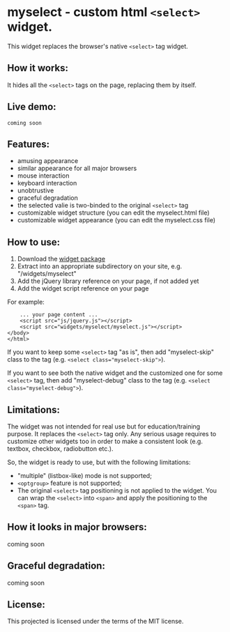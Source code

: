 myselect - custom html `<select>` widget.
=========================================

This widget replaces the browser's native `<select>` tag widget.

How it works:
-------------

It hides all the `<select>` tags on the page, replacing them by itself.

Live demo:
----------

    coming soon

Features:
---------

* amusing appearance
* similar appearance for all major browsers
* mouse interaction
* keyboard interaction
* unobtrustive
* graceful degradation
* the selected valie is two-binded to the original `<select>` tag
* customizable widget structure (you can edit the myselect.html file)
* customizable widget appearance (you can edit the myselect.css file)

How to use:
-----------

1. Download the [widget package][distro]
2. Extract into an appropriate subdirectory on your site, e.g. "/widgets/myselect"
3. Add the jQuery library reference on your page, if not added yet
4. Add the widget script reference on your page

[distro]: http://szyryanov.github.io/Portfolio/HtmlSelect/files/myselect.zip "widget package"

For example:

        ... your page content ...
        <script src="js/jquery.js"></script>
        <script src="widgets/myselect/myselect.js"></script>
    </body>
    </html>

If you want to keep some `<select>` tag "as is", then add "myselect-skip" class to the tag (e.g. `<select class="myselect-skip">`).

If you want to see both the native widget and the customized one for some `<select>` tag, then add
"myselect-debug" class to the tag (e.g. `<select class="myselect-debug">`).

Limitations:
------------

The widget was not intended for real use but for education/training purpose. It replaces the `<select>` tag only. Any serious usage requires to customize other widgets too in order to make a consistent look (e.g. textbox, checkbox, radiobutton etc.).

So, the widget is ready to use, but with the following limitations:

* "multiple" (listbox-like) mode is not supported;
* `<optgroup>` feature is not supported;
* The original `<select>` tag positioning is not applied to the widget. You can wrap the `<select>` into `<span>` and apply the positioning to the `<span>` tag. 

How it looks in major browsers:
-------------------------------

coming soon

Graceful degradation:
---------------------

coming soon

License:
--------

This projected is licensed under the terms of the MIT license.

